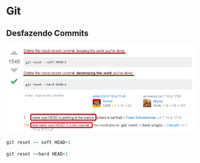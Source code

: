 # Git

## Desfazendo Commits

![](.gitbook/assets/image%20%284%29.png)

```coffeescript
git reset -- soft HEAD~1
```

```coffeescript
git reset --hard HEAD~1
```

